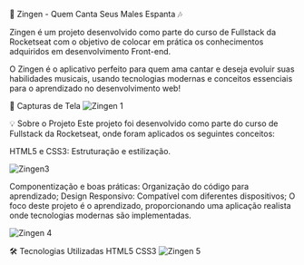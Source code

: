 🎤 Zingen - Quem Canta Seus Males Espanta 🎶

Zingen é um projeto desenvolvido como parte do curso de Fullstack da Rocketseat com o objetivo de colocar em prática os conhecimentos adquiridos em desenvolvimento Front-end.

O Zingen é o aplicativo perfeito para quem ama cantar e deseja evoluir suas habilidades musicais, usando tecnologias modernas e conceitos essenciais para o aprendizado no desenvolvimento web!

📸 Capturas de Tela
![Zingen 1](https://github.com/user-attachments/assets/ed90bc98-24f1-4bb5-ae7a-d461f3672c1e)

💡 Sobre o Projeto
Este projeto foi desenvolvido como parte do curso de Fullstack da Rocketseat, onde foram aplicados os seguintes conceitos:

HTML5 e CSS3: Estruturação e estilização.

![Zingen3](https://github.com/user-attachments/assets/d393fe82-c9c3-4166-b96a-a67ebff0e732)

Componentização e boas práticas: Organização do código para aprendizado;
Design Responsivo: Compatível com diferentes dispositivos;
O foco deste projeto é o aprendizado, proporcionando uma aplicação realista onde tecnologias modernas são implementadas.

![Zingen 4](https://github.com/user-attachments/assets/2535c6c5-f3d3-485f-b3e5-54817f1d4699)

🛠️ Tecnologias Utilizadas
HTML5
CSS3
![Zingen 5](https://github.com/user-attachments/assets/4e898d39-c7d5-470e-b0d5-6a4d99c408de)
